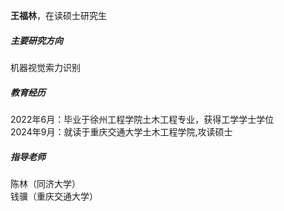 **王福林**，在读硕士研究生

##### 主要研究方向  
机器视觉索力识别  

##### 教育经历  
2022年6月：毕业于徐州工程学院土木工程专业，获得工学学士学位  
2024年9月：就读于重庆交通大学土木工程学院,攻读硕士

##### 指导老师
陈林（同济大学） <br />
钱骥（重庆交通大学）
 
